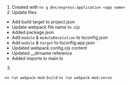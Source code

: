 1. Created with `nx g @nx/express:application <app name>`
2. Update files
 - Add build target to project.json
 - Update webpack file name to .cjs
 - Added package.json
 - Add `module` & `moduleResolution` to tsconfig.json
 - Add `module` & `target` to tsconfig.app.json
 - Updated webpack.config.cjs content
 - Updated __dirname reference
 - Added imports to main.ts
3. 


`nx run webpack-mod:build`
`nx run webpack-mod:serve`
